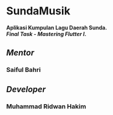 # SundaMusik

**Aplikasi Kumpulan Lagu Daerah Sunda.  
_Final Task - Mastering Flutter I_.**

## _Mentor_

### Saiful Bahri

## _Developer_

### Muhammad Ridwan Hakim
